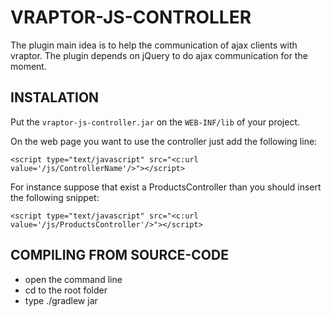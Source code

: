 VRAPTOR-JS-CONTROLLER
======================

The plugin main idea is to help the communication of ajax clients with vraptor.
The plugin depends on jQuery to do ajax communication for the moment.

INSTALATION
-----------
Put the `vraptor-js-controller.jar` on the `WEB-INF/lib` of your project.

On the web page you want to use the controller just add the following line:

     
    <script type="text/javascript" src="<c:url value='/js/ControllerName'/>"></script>
    

For instance suppose that exist a ProductsController than you should insert the following snippet:

    
    <script type="text/javascript" src="<c:url value='/js/ProductsController'/>"></script>
    
             
COMPILING FROM SOURCE-CODE
--------------------------

* open the command line
* cd to the root folder
* type 
    ./gradlew jar